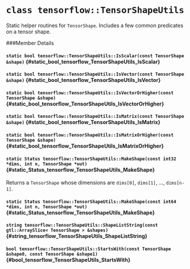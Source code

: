 # `class tensorflow::TensorShapeUtils`

Static helper routines for ` TensorShape `. Includes a few common predicates on a tensor shape.



###Member Details

#### `static bool tensorflow::TensorShapeUtils::IsScalar(const TensorShape &shape)` {#static_bool_tensorflow_TensorShapeUtils_IsScalar}





#### `static bool tensorflow::TensorShapeUtils::IsVector(const TensorShape &shape)` {#static_bool_tensorflow_TensorShapeUtils_IsVector}





#### `static bool tensorflow::TensorShapeUtils::IsVectorOrHigher(const TensorShape &shape)` {#static_bool_tensorflow_TensorShapeUtils_IsVectorOrHigher}





#### `static bool tensorflow::TensorShapeUtils::IsMatrix(const TensorShape &shape)` {#static_bool_tensorflow_TensorShapeUtils_IsMatrix}





#### `static bool tensorflow::TensorShapeUtils::IsMatrixOrHigher(const TensorShape &shape)` {#static_bool_tensorflow_TensorShapeUtils_IsMatrixOrHigher}





#### `static Status tensorflow::TensorShapeUtils::MakeShape(const int32 *dims, int n, TensorShape *out)` {#static_Status_tensorflow_TensorShapeUtils_MakeShape}

Returns a ` TensorShape ` whose dimensions are `dims[0]`, `dims[1]`, ..., `dims[n-1]`.



#### `static Status tensorflow::TensorShapeUtils::MakeShape(const int64 *dims, int n, TensorShape *out)` {#static_Status_tensorflow_TensorShapeUtils_MakeShape}





#### `string tensorflow::TensorShapeUtils::ShapeListString(const gtl::ArraySlice< TensorShape > &shapes)` {#string_tensorflow_TensorShapeUtils_ShapeListString}





#### `bool tensorflow::TensorShapeUtils::StartsWith(const TensorShape &shape0, const TensorShape &shape1)` {#bool_tensorflow_TensorShapeUtils_StartsWith}




